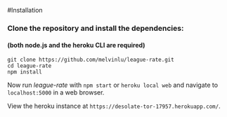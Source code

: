 #Installation
### Clone the repository and install the dependencies:
#### (both node.js and the heroku CLI are required)

```
git clone https://github.com/melvinlu/league-rate.git
cd league-rate
npm install
```

Now run _league-rate_ with `npm start` or `heroku local web` and navigate to `localhost:5000` in a web browser.

View the heroku instance at `https://desolate-tor-17957.herokuapp.com/`.
